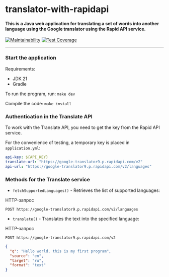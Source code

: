 # translator-with-rapidapi
#### This is a Java web application for translating a set of words into another language using the Google translator using the Rapid API service.

[![Maintainability](https://api.codeclimate.com/v1/badges/18626dcd92b7b7efcab2/maintainability)](https://codeclimate.com/github/funnyDevGirl/translator-with-rapidapi/maintainability)
[![Test Coverage](https://api.codeclimate.com/v1/badges/18626dcd92b7b7efcab2/test_coverage)](https://codeclimate.com/github/funnyDevGirl/translator-with-rapidapi/test_coverage)

---
### Start the application
Requirements:

* JDK 21
* Gradle

To run the program, run: ```make dev```

Compile the code: ```make install```

###
### Authentication in the Translate API
To work with the Translate API, you need to get the key from the Rapid API service.

For the convenience of testing, a temporary key is placed in ```application.yml```:
```yaml
api-key: ${API_KEY}
translate-url: "https://google-translator9.p.rapidapi.com/v2"
api-url: "https://google-translator9.p.rapidapi.com/v2/languages"
```
###
### Methods for the Translate service
* ```fetchSupportedLanguages()``` - Retrieves the list of supported languages:

HTTP-запрос
```
POST https://google-translator9.p.rapidapi.com/v2/languages
```

* ```translate()``` - Translates the text into the specified language:

HTTP-запрос
```
POST https://google-translator9.p.rapidapi.com/v2
```

```json
{
  "q": "Hello world, this is my first program",
  "source": "en",
  "target": "ru",
  "format": "text"
}
```